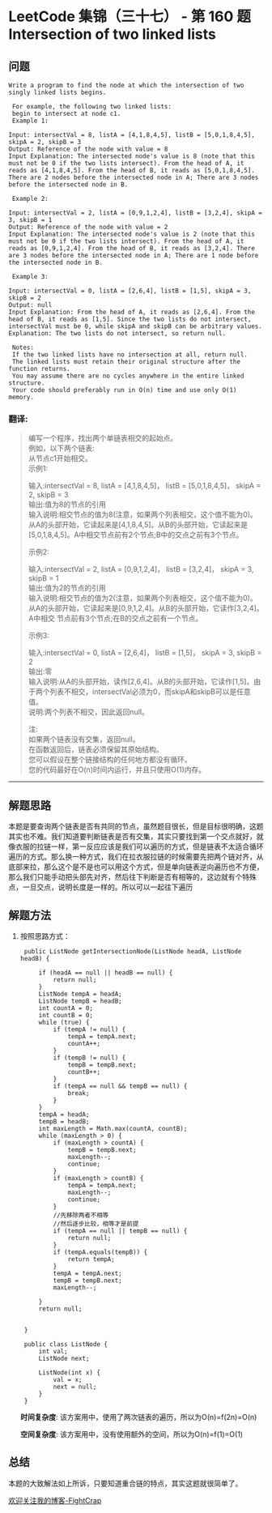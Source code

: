 # LeetCode 集锦（三十七） - 第 160 题 Intersection of two linked lists

## 问题

```
Write a program to find the node at which the intersection of two singly linked lists begins. 

 For example, the following two linked lists: 
 begin to intersect at node c1. 
 Example 1: 

Input: intersectVal = 8, listA = [4,1,8,4,5], listB = [5,0,1,8,4,5], skipA = 2, skipB = 3
Output: Reference of the node with value = 8
Input Explanation: The intersected node's value is 8 (note that this must not be 0 if the two lists intersect). From the head of A, it reads as [4,1,8,4,5]. From the head of B, it reads as [5,0,1,8,4,5]. There are 2 nodes before the intersected node in A; There are 3 nodes before the intersected node in B. 

 Example 2: 

Input: intersectVal = 2, listA = [0,9,1,2,4], listB = [3,2,4], skipA = 3, skipB = 1
Output: Reference of the node with value = 2
Input Explanation: The intersected node's value is 2 (note that this must not be 0 if the two lists intersect). From the head of A, it reads as [0,9,1,2,4]. From the head of B, it reads as [3,2,4]. There are 3 nodes before the intersected node in A; There are 1 node before the intersected node in B.

 Example 3: 

Input: intersectVal = 0, listA = [2,6,4], listB = [1,5], skipA = 3, skipB = 2
Output: null
Input Explanation: From the head of A, it reads as [2,6,4]. From the head of B, it reads as [1,5]. Since the two lists do not intersect, intersectVal must be 0, while skipA and skipB can be arbitrary values.
Explanation: The two lists do not intersect, so return null.

 Notes: 
 If the two linked lists have no intersection at all, return null. 
 The linked lists must retain their original structure after the function returns. 
 You may assume there are no cycles anywhere in the entire linked structure. 
 Your code should preferably run in O(n) time and use only O(1) memory. 

```

### 翻译:
> 编写一个程序，找出两个单链表相交的起始点。  
> 例如，以下两个链表:  
> 从节点c1开始相交。  
> 示例1:  
>
> 输入:intersectVal = 8, listA = [4,1,8,4,5]， listB = [5,0,1,8,4,5]， skipA = 2, skipB = 3  
> 输出:值为8的节点的引用  
> 输入说明:相交节点的值为8(注意，如果两个列表相交，这个值不能为0)。从A的头部开始，它读起来是[4,1,8,4,5]。从B的头部开始，它读起来是[5,0,1,8,4,5]。A中相交节点前有2个节点;B中的交点之前有3个节点。  
>
> 示例2:  
>
> 输入:intersectVal = 2, listA = [0,9,1,2,4]， listB = [3,2,4]， skipA = 3, skipB = 1  
> 输出:值为2的节点的引用  
> 输入说明:相交节点的值为2(注意，如果两个列表相交，这个值不能为0)。从A的头部开始，它读起来是[0,9,1,2,4]。从B的头部开始，它读作[3,2,4]。A中相交 节点前有3个节点;在B的交点之前有一个节点。  
>
> 示例3:  
>
> 输入:intersectVal = 0, listA = [2,6,4]， listB = [1,5]， skipA = 3, skipB = 2  
> 输出:零  
> 输入说明:从A的头部开始，读作[2,6,4]。从B的头部开始，它读作[1,5]。由于两个列表不相交，intersectVal必须为0，而skipA和skipB可以是任意值。  
> 说明:两个列表不相交，因此返回null。  
>
> 注:  
> 如果两个链表没有交集，返回null。  
> 在函数返回后，链表必须保留其原始结构。  
> 您可以假设在整个链接结构的任何地方都没有循环。  
> 您的代码最好在O(n)时间内运行，并且只使用O(1)内存。  

---

## 解题思路

本题是要查询两个链表是否有共同的节点，虽然题目很长，但是目标很明确，这题其实也不难。我们知道要判断链表是否有交集，其实只要找到第一个交点就好，就像衣服的拉链一样，第一反应应该是我们可以遍历的方式，但是链表不太适合循环遍历的方式。那么换一种方式，我们在拉衣服拉链的时候需要先把两个链对齐，从底部来拉，那么这个是不是也可以用这个方式，但是单向链表逆向遍历也不方便，那么我们只能手动把头部先对齐，然后往下判断是否有相等的，这边就有个特殊点，一旦交点，说明长度是一样的。所以可以一起往下遍历

## 解题方法

1. 按照思路方式：

   ```
    public ListNode getIntersectionNode(ListNode headA, ListNode headB) {

        if (headA == null || headB == null) {
            return null;
        }
        ListNode tempA = headA;
        ListNode tempB = headB;
        int countA = 0;
        int countB = 0;
        while (true) {
            if (tempA != null) {
                tempA = tempA.next;
                countA++;
            }
            if (tempB != null) {
                tempB = tempB.next;
                countB++;
            }
            if (tempA == null && tempB == null) {
                break;
            }
        }
        tempA = headA;
        tempB = headB;
        int maxLength = Math.max(countA, countB);
        while (maxLength > 0) {
            if (maxLength > countA) {
                tempB = tempB.next;
                maxLength--;
                continue;
            }
            if (maxLength > countB) {
                tempA = tempA.next;
                maxLength--;
                continue;
            }
            //先移除两者不相等
            //然后逐步比较，相等才是前提
            if (tempA == null || tempB == null) {
                return null;
            }
            if (tempA.equals(tempB)) {
                return tempA;
            }
            tempA = tempA.next;
            tempB = tempB.next;
            maxLength--;

        }
        return null;


    }

    public class ListNode {
        int val;
        ListNode next;

        ListNode(int x) {
            val = x;
            next = null;
        }
    }
   ```

   **时间复杂度**:
   该方案用中，使用了两次链表的遍历，所以为O(n)=f(2n)=O(n)

   **空间复杂度**:
   该方案用中，没有使用额外的空间，所以为O(n)=f(1)=O(1)

## 总结

本题的大致解法如上所诉，只要知道重合链的特点，其实这题就很简单了。

[欢迎关注我的博客-FightCrap](https://fightcrap.github.io/)
